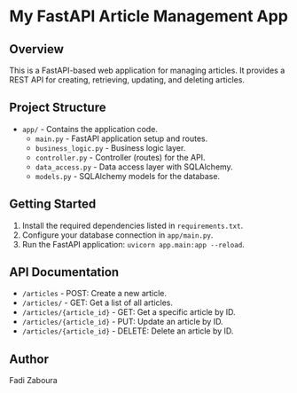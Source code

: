 # My FastAPI Article Management App

## Overview
This is a FastAPI-based web application for managing articles. It provides a REST API for creating, retrieving, updating, and deleting articles.

## Project Structure
- `app/` - Contains the application code.
    - `main.py` - FastAPI application setup and routes.
    - `business_logic.py` - Business logic layer.
    - `controller.py` - Controller (routes) for the API.
    - `data_access.py` - Data access layer with SQLAlchemy.
    - `models.py` - SQLAlchemy models for the database.

## Getting Started
1. Install the required dependencies listed in `requirements.txt`.
2. Configure your database connection in `app/main.py`.
3. Run the FastAPI application: `uvicorn app.main:app --reload`.

## API Documentation
- `/articles` - POST: Create a new article.
- `/articles/` - GET: Get a list of all articles.
- `/articles/{article_id}` - GET: Get a specific article by ID.
- `/articles/{article_id}` - PUT: Update an article by ID.
- `/articles/{article_id}` - DELETE: Delete an article by ID.


## Author
Fadi Zaboura
